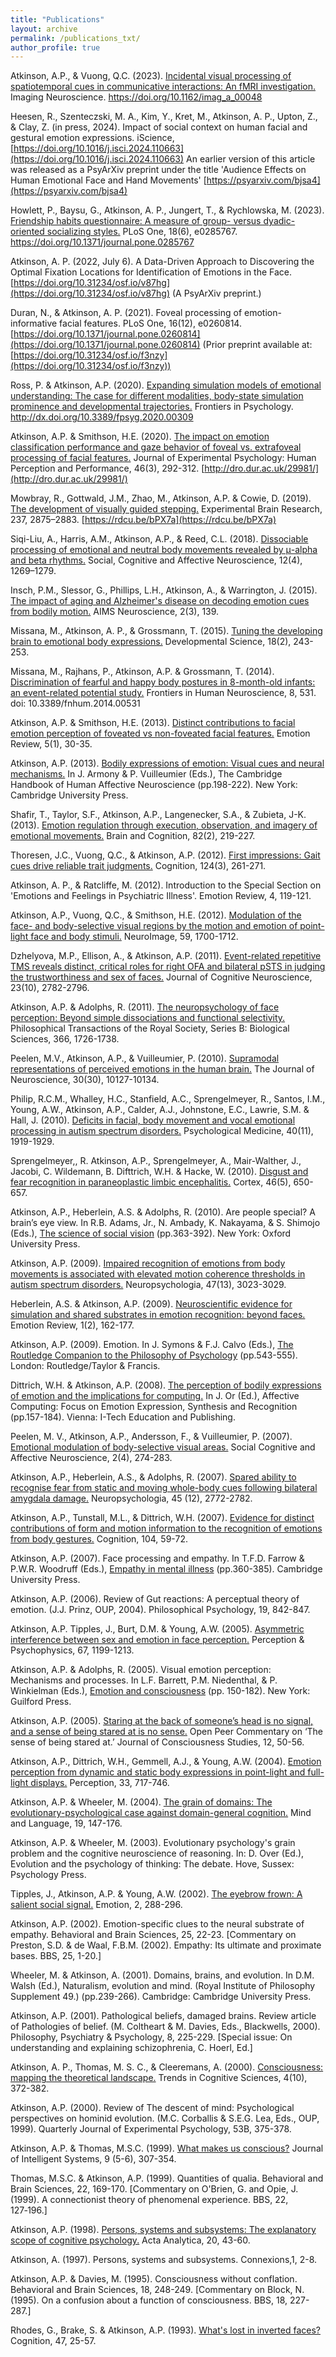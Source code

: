 ```yaml
---
title: "Publications"
layout: archive
permalink: /publications_txt/
author_profile: true
---
```

Atkinson, A.P., & Vuong, Q.C. (2023). [Incidental visual processing of spatiotemporal cues in communicative interactions: An fMRI investigation.](https://doi.org/10.1162/imag_a_00048) Imaging Neuroscience. https://doi.org/10.1162/imag_a_00048

Heesen, R., Szenteczski, M. A., Kim, Y., Kret, M., Atkinson, A. P., Upton, Z., & Clay, Z. (in press, 2024). Impact of social context on human facial and gestural emotion expressions. iScience, [https://doi.org/10.1016/j.isci.2024.110663](https://doi.org/10.1016/j.isci.2024.110663) An earlier version of this article was released as a PsyArXiv preprint under the title 'Audience Effects on Human Emotional Face and Hand Movements' [https://psyarxiv.com/bjsa4](https://psyarxiv.com/bjsa4)

Howlett, P., Baysu, G., Atkinson, A. P., Jungert, T., & Rychlowska, M. (2023). [Friendship habits questionnaire: A measure of group- versus dyadic-oriented socializing styles.](https://doi.org/10.1371/journal.pone.0285767) PLoS One, 18(6), e0285767. https://doi.org/10.1371/journal.pone.0285767

Atkinson, A. P. (2022, July 6). A Data-Driven Approach to Discovering the Optimal Fixation Locations for Identification of Emotions in the Face. [https://doi.org/10.31234/osf.io/v87hg](https://doi.org/10.31234/osf.io/v87hg) (A PsyArXiv preprint.)

Duran, N., & Atkinson, A. P. (2021). Foveal processing of emotion-informative facial features. PLoS One, 16(12), e0260814. [https://doi.org/10.1371/journal.pone.0260814](https://doi.org/10.1371/journal.pone.0260814) (Prior preprint available at: [https://doi.org/10.31234/osf.io/f3nzy](https://doi.org/10.31234/osf.io/f3nzy))

Ross, P. & Atkinson, A.P. (2020). [Expanding simulation models of emotional understanding: The case for different modalities, body-state simulation prominence and developmental trajectories.](https://dx.doi.org/10.3389/fpsyg.2020.00309) Frontiers in Psychology. http://dx.doi.org/10.3389/fpsyg.2020.00309

Atkinson, A.P. & Smithson, H.E. (2020). [The impact on emotion classification performance and gaze behavior of foveal vs. extrafoveal processing of facial features.](https://dx.doi.org/10.1037/xhp0000712) Journal of Experimental Psychology: Human Perception and Performance, 46(3), 292-312. [http://dro.dur.ac.uk/29981/](http://dro.dur.ac.uk/29981/)

Mowbray, R., Gottwald, J.M., Zhao, M., Atkinson, A.P. & Cowie, D. (2019). [The development of visually guided stepping.](https://doi.org/10.1007/s00221-019-05629-5) Experimental Brain Research, 237, 2875–2883. [https://rdcu.be/bPX7a](https://rdcu.be/bPX7a)

Siqi-Liu, A., Harris, A.M., Atkinson, A.P., & Reed, C.L. (2018). [Dissociable processing of emotional and neutral body movements revealed by μ-alpha and beta rhythms.](https://doi.org/10.1093/scan/nsy094) Social, Cognitive and Affective Neuroscience, 12(4), 1269–1279.

Insch, P.M., Slessor, G., Phillips, L.H., Atkinson, A., & Warrington, J. (2015). [The impact of aging and Alzheimer's disease on decoding emotion cues from bodily motion.](http://www.aimspress.com/article/10.3934/Neuroscience.2015.3.139) AIMS Neuroscience, 2(3), 139.

Missana, M., Atkinson, A. P., & Grossmann, T. (2015). [Tuning the developing brain to emotional body expressions.](https://onlinelibrary.wiley.com/doi/abs/10.1111/desc.12209) Developmental Science, 18(2), 243-253.

Missana, M., Rajhans, P., Atkinson, A.P. & Grossmann, T. (2014). [Discrimination of fearful and happy body postures in 8-month-old infants: an event-related potential study.](https://dx.doi.org/10.3389/fnhum.2014.00531) Frontiers in Human Neuroscience, 8, 531. doi: 10.3389/fnhum.2014.00531

Atkinson, A.P. & Smithson, H.E. (2013). [Distinct contributions to facial emotion perception of foveated vs non-foveated facial features.](https://dx.doi.org/10.1177/1754073912457226) Emotion Review, 5(1), 30-35.

Atkinson, A.P. (2013). [Bodily expressions of emotion: Visual cues and neural mechanisms.](http://www.cambridge.org/us/academic/subjects/psychology/biological-psychology/cambridge-handbook-human-affective-neuroscience?format=PB&isbn=9780521171557) In J. Armony & P. Vuilleumier (Eds.), The Cambridge Handbook of Human Affective Neuroscience (pp.198-222). New York: Cambridge University Press.

Shafir, T., Taylor, S.F., Atkinson, A.P., Langenecker, S.A., & Zubieta, J-K. (2013). [Emotion regulation through execution, observation, and imagery of emotional movements.](https://doi.org/10.1016/j.bandc.2013.03.001) Brain and Cognition, 82(2), 219-227.

Thoresen, J.C., Vuong, Q.C., & Atkinson, A.P. (2012). [First impressions: Gait cues drive reliable trait judgments.](https://doi.org/10.1016/j.cognition.2012.05.018) Cognition, 124(3), 261-271.

Atkinson, A. P., & Ratcliffe, M. (2012). Introduction to the Special Section on 'Emotions and Feelings in Psychiatric Illness'. Emotion Review, 4, 119-121.

Atkinson, A.P., Vuong, Q.C., & Smithson, H.E. (2012). [Modulation of the face- and body-selective visual regions by the motion and emotion of point-light face and body stimuli.](https://doi.org/10.1016/j.neuroimage.2011.08.073) NeuroImage, 59, 1700-1712.

Dzhelyova, M.P., Ellison, A., & Atkinson, A.P. (2011). [Event-related repetitive TMS reveals distinct, critical roles for right OFA and bilateral pSTS in judging the trustworthiness and sex of faces.](https://doi.org/10.1162/jocn.2011.21604) Journal of Cognitive Neuroscience, 23(10), 2782-2796.

Atkinson, A.P. & Adolphs, R. (2011). [The neuropsychology of face perception: Beyond simple dissociations and functional selectivity.](https://dx.doi.org/10.1098/rstb.2010.0349) Philosophical Transactions of the Royal Society, Series B: Biological Sciences, 366, 1726-1738.

Peelen, M.V., Atkinson, A.P., & Vuilleumier, P. (2010). [Supramodal representations of perceived emotions in the human brain.](https://doi.org/10.1523/JNEUROSCI.2161-10.2010) The Journal of Neuroscience, 30(30), 10127-10134.

Philip, R.C.M., Whalley, H.C., Stanfield, A.C., Sprengelmeyer, R., Santos, I.M., Young, A.W., Atkinson, A.P., Calder, A.J., Johnstone, E.C., Lawrie, S.M. & Hall, J. (2010). [Deficits in facial, body movement and vocal emotional processing in autism spectrum disorders.](https://doi.org/10.1017/S0033291709992364) Psychological Medicine, 40(11), 1919-1929.

Sprengelmeyer,, R. Atkinson, A.P., Sprengelmeyer, A., Mair-Walther, J., Jacobi, C. Wildemann, B. Difttrich, W.H. & Hacke, W. (2010). [Disgust and fear recognition in paraneoplastic limbic encephalitis.](https://doi.org/10.1016/j.cortex.2009.04.007) Cortex, 46(5), 650-657.
 
Atkinson, A.P., Heberlein, A.S. & Adolphs, R. (2010). Are people special? A brain’s eye view. In R.B. Adams, Jr., N. Ambady, K. Nakayama, & S. Shimojo (Eds.), [The science of social vision](https://dx.doi.org/10.1093/acprof:oso/9780195333176.001.0001) (pp.363-392). New York: Oxford University Press.

Atkinson, A.P. (2009). [Impaired recognition of emotions from body movements is associated with elevated motion coherence thresholds in autism spectrum disorders.](https://doi.org/10.1016/j.neuropsychologia.2009.05.019) Neuropsychologia, 47(13), 3023-3029.

Heberlein, A.S. & Atkinson, A.P. (2009). [Neuroscientific evidence for simulation and shared substrates in emotion recognition: beyond faces.](https://doi.org/10.1177/1754073908100441) Emotion Review, 1(2), 162-177.

Atkinson, A.P. (2009). Emotion. In J. Symons & F.J. Calvo (Eds.), [The Routledge Companion to the Philosophy of Psychology](https://www.routledge.com/The-Routledge-Companion-to-Philosophy-of-Psychology/Robins-Symons-Calvo/p/book/9780415396325) (pp.543-555). London: Routledge/Taylor & Francis.

Dittrich, W.H. & Atkinson, A.P. (2008). [The perception of bodily expressions of emotion and the implications for computing.]( https://dx.doi.org/10.5772/6181) In J. Or (Ed.), Affective Computing: Focus on Emotion Expression, Synthesis and Recognition (pp.157-184). Vienna: I-Tech Education and Publishing.

Peelen, M. V., Atkinson, A.P., Andersson, F., & Vuilleumier, P. (2007). [Emotional modulation of body-selective visual areas.](https://doi.org/10.1093/scan/nsm023) Social Cognitive and Affective Neuroscience, 2(4), 274-283.

Atkinson, A.P., Heberlein, A.S., & Adolphs, R. (2007). [Spared ability to recognise fear from static and moving whole-body cues following bilateral amygdala damage.](https://doi.org/10.1016/j.neuropsychologia.2007.04.019) Neuropsychologia, 45 (12), 2772-2782.

Atkinson, A.P., Tunstall, M.L., & Dittrich, W.H. (2007). [Evidence for distinct contributions of form and motion information to the recognition of emotions from body gestures.](https://doi.org/10.1016/j.cognition.2006.05.005) Cognition, 104, 59-72.

Atkinson, A.P. (2007). Face processing and empathy. In T.F.D. Farrow & P.W.R. Woodruff (Eds.), [Empathy in mental illness](http://www.cambridge.org/gb/academic/subjects/medicine/mental-health-psychiatry-and-clinical-psychology/empathy-mental-illness?format=HB&isbn=9780521847346) (pp.360-385). Cambridge University Press.

Atkinson, A.P. (2006). Review of Gut reactions: A perceptual theory of emotion. (J.J. Prinz, OUP, 2004). Philosophical Psychology, 19, 842-847.

Atkinson, A.P. Tipples, J., Burt, D.M. & Young, A.W. (2005). [Asymmetric interference between sex and emotion in face perception.](https://doi.org/10.3758/BF03193553) Perception & Psychophysics, 67, 1199-1213.

Atkinson, A.P. & Adolphs, R. (2005). Visual emotion perception: Mechanisms and processes. In L.F. Barrett, P.M. Niedenthal, & P. Winkielman (Eds.), [Emotion and consciousness](https://books.google.co.uk/books/about/Emotion_And_Consciousness.html?id=eNsJy2sE7e8C&hl=en) (pp. 150-182). New York: Guilford Press.

Atkinson, A.P. (2005). [Staring at the back of someone’s head is no signal, and a sense of being stared at is no sense.](https://community.dur.ac.uk/a.p.atkinson/Atkinson_Sheldrake_commentary.pdf) Open Peer Commentary on ‘The sense of being stared at.’ Journal of Consciousness Studies, 12, 50-56.

Atkinson, A.P., Dittrich, W.H., Gemmell, A.J., & Young, A.W. (2004). [Emotion perception from dynamic and static body expressions in point-light and full-light displays.](https://doi.org/10.1068/p5096) Perception, 33, 717-746.

Atkinson, A.P. & Wheeler, M. (2004). [The grain of domains: The evolutionary-psychological case against domain-general cognition.](https://doi.org/10.1111/j.1468-0017.2004.00252.x) Mind and Language, 19, 147-176.

Atkinson, A.P. & Wheeler, M. (2003). Evolutionary psychology's grain problem and the cognitive neuroscience of reasoning. In: D. Over (Ed.), Evolution and the psychology of thinking: The debate. Hove, Sussex: Psychology Press.

Tipples, J., Atkinson, A.P. & Young, A.W. (2002). [The eyebrow frown: A salient social signal.](https://dx.doi.org/10.1037/1528-3542.2.3.288) Emotion, 2, 288-296.

Atkinson, A.P. (2002). Emotion-specific clues to the neural substrate of empathy. Behavioral and Brain Sciences, 25, 22-23. [Commentary on Preston, S.D. & de Waal, F.B.M. (2002). Empathy: Its ultimate and proximate bases. BBS, 25, 1-20.]

Wheeler, M. & Atkinson, A. (2001). Domains, brains, and evolution. In D.M. Walsh (Ed.), Naturalism, evolution and mind. (Royal Institute of Philosophy Supplement 49.) (pp.239-266). Cambridge: Cambridge University Press.

Atkinson, A.P. (2001). Pathological beliefs, damaged brains. Review article of Pathologies of belief. (M. Coltheart & M. Davies, Eds., Blackwells, 2000). Philosophy, Psychiatry & Psychology, 8, 225-229. [Special issue: On understanding and explaining schizophrenia, C. Hoerl, Ed.]

Atkinson, A. P., Thomas, M. S. C., & Cleeremans, A. (2000). [Consciousness: mapping the theoretical landscape.](https://doi.org/10.1016/S1364-6613(00)01533-3) Trends in Cognitive Sciences, 4(10), 372-382. 

Atkinson, A.P. (2000). Review of The descent of mind: Psychological perspectives on hominid evolution. (M.C. Corballis & S.E.G. Lea, Eds., OUP, 1999). Quarterly Journal of Experimental Psychology, 53B, 375-378.

Atkinson, A.P. & Thomas, M.S.C. (1999). [What makes us conscious?](https://doi.org/10.1515/JISYS.1999.9.5-6.307) Journal of Intelligent Systems, 9 (5-6), 307-354.

Thomas, M.S.C. & Atkinson, A.P. (1999). Quantities of qualia. Behavioral and Brain Sciences, 22, 169-170. [Commentary on O'Brien, G. and Opie, J. (1999). A connectionist theory of phenomenal experience. BBS, 22, 127‑196.]

Atkinson, A.P. (1998). [Persons, systems and subsystems: The explanatory scope of cognitive psychology.](http://cogprints.org/337/) Acta Analytica, 20, 43-60.

Atkinson, A. (1997). Persons, systems and subsystems. Connexions,1, 2-8.

Atkinson, A.P. & Davies, M. (1995). Consciousness without conflation. Behavioral and Brain Sciences, 18, 248-249. [Commentary on Block, N. (1995). On a confusion about a function of consciousness. BBS, 18, 227-287.]

Rhodes, G., Brake, S. & Atkinson, A.P. (1993). [What's lost in inverted faces?](https://doi.org/10.1016/0010-0277(93)90061-Y) Cognition, 47, 25-57.

